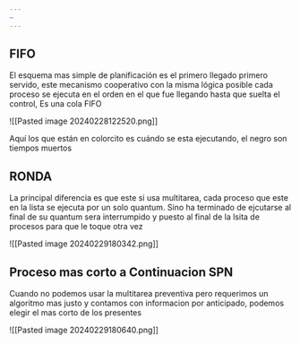 ```yaml
---
~
---
```

## FIFO

El esquema mas simple de planificación es el primero llegado primero servido, este mecanismo cooperativo con la misma lógica posible cada proceso se ejecuta en el orden en el que fue llegando hasta que suelta el control, Es una cola FIFO

![[Pasted image 20240228122520.png]]

Aquí los que están en colorcito es cuándo se esta ejecutando, el negro son tiempos muertos

## RONDA

La principal diferencia es que este si usa multitarea, cada proceso que este en la lista se ejecuta por un solo quantum. Sino ha terminado de ejcutarse al final de su quantum sera interrumpido y puesto al final de la lsita de procesos para que le toque otra vez

![[Pasted image 20240229180342.png]]

## Proceso mas corto a Continuacion SPN

Cuando no podemos usar la multitarea preventiva pero requerimos un algoritmo mas justo y contamos con informacion por anticipado, podemos elegir el mas corto de los presentes

![[Pasted image 20240229180640.png]]